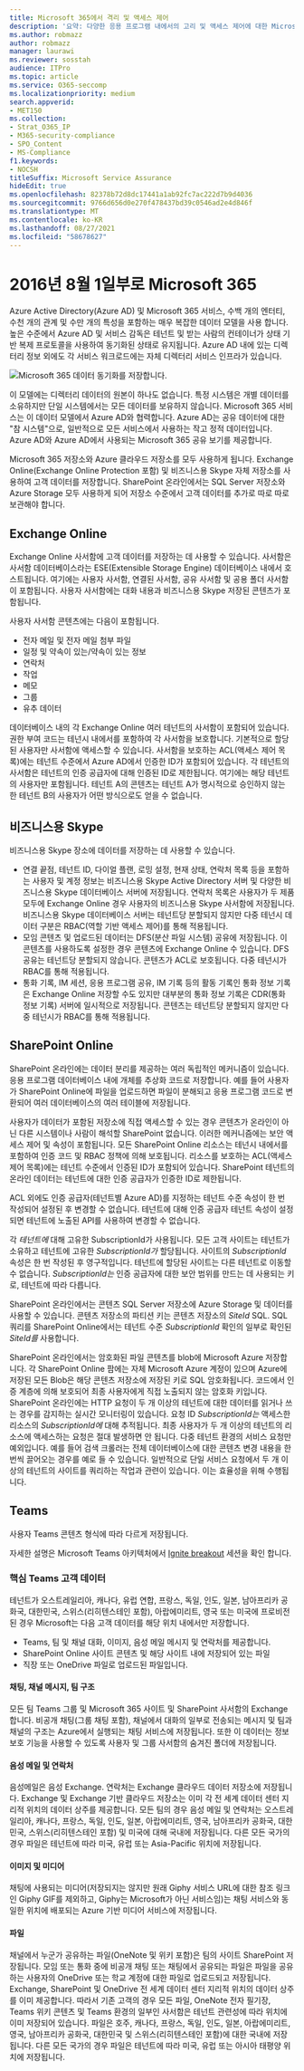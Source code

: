 ```yaml
---
title: Microsoft 365에서 격리 및 액세스 제어
description: '요약: 다양한 응용 프로그램 내에서의 고리 및 액세스 제어에 대한 Microsoft 365.'
ms.author: robmazz
author: robmazz
manager: laurawi
ms.reviewer: sosstah
audience: ITPro
ms.topic: article
ms.service: O365-seccomp
ms.localizationpriority: medium
search.appverid:
- MET150
ms.collection:
- Strat_O365_IP
- M365-security-compliance
- SPO_Content
- MS-Compliance
f1.keywords:
- NOCSH
titleSuffix: Microsoft Service Assurance
hideEdit: true
ms.openlocfilehash: 82378b72d8dc17441a1ab92fc7ac222d7b9d4036
ms.sourcegitcommit: 9766d656d0e270f478437bd39c0546ad2e4d846f
ms.translationtype: MT
ms.contentlocale: ko-KR
ms.lasthandoff: 08/27/2021
ms.locfileid: "58678627"
---
```

# <a name="isolation-and-access-control-in-microsoft-365"></a>2016년 8월 1일부로 Microsoft 365

Azure Active Directory(Azure AD) 및 Microsoft 365 서비스, 수백 개의 엔터티, 수천 개의 관계 및 수만 개의 특성을 포함하는 매우 복잡한 데이터 모델을 사용 합니다. 높은 수준에서 Azure AD 및 서비스 감독은 테넌트 및 받는 사람의 컨테이너가 상태 기반 복제 프로토콜을 사용하여 동기화된 상태로 유지됩니다. Azure AD 내에 있는 디렉터리 정보 외에도 각 서비스 워크로드에는 자체 디렉터리 서비스 인프라가 있습니다.
 
![Microsoft 365 데이터 동기화를 저장합니다.](../media/office-365-isolation-tenant-data-sync.png)

이 모델에는 디렉터리 데이터의 원본이 하나도 없습니다. 특정 시스템은 개별 데이터를 소유하지만 단일 시스템에서는 모든 데이터를 보유하지 않습니다. Microsoft 365 서비스는 이 데이터 모델에서 Azure AD와 협력합니다. Azure AD는 공유 데이터에 대한 "참 시스템"으로, 일반적으로 모든 서비스에서 사용하는 작고 정적 데이터입니다. Azure AD와 Azure AD에서 사용되는 Microsoft 365 공유 보기를 제공합니다.

Microsoft 365 저장소와 Azure 클라우드 저장소를 모두 사용하게 됩니다. Exchange Online(Exchange Online Protection 포함) 및 비즈니스용 Skype 자체 저장소를 사용하여 고객 데이터를 저장합니다. SharePoint 온라인에서는 SQL Server 저장소와 Azure Storage 모두 사용하게 되어 저장소 수준에서 고객 데이터를 추가로 따로 따로 보관해야 합니다.

## <a name="exchange-online"></a>Exchange Online

Exchange Online 사서함에 고객 데이터를 저장하는 데 사용할 수 있습니다. 사서함은 사서함 데이터베이스라는 ESE(Extensible Storage Engine) 데이터베이스 내에서 호스트됩니다. 여기에는 사용자 사서함, 연결된 사서함, 공유 사서함 및 공용 폴더 사서함이 포함됩니다. 사용자 사서함에는 대화 내용과 비즈니스용 Skype 저장된 콘텐츠가 포함됩니다.

사용자 사서함 콘텐츠에는 다음이 포함됩니다.

- 전자 메일 및 전자 메일 첨부 파일
- 일정 및 약속이 있는/약속이 있는 정보
- 연락처
- 작업
- 메모
- 그룹
- 유추 데이터

데이터베이스 내의 각 Exchange Online 여러 테넌트의 사서함이 포함되어 있습니다. 권한 부여 코드는 테넌시 내에서를 포함하여 각 사서함을 보호합니다. 기본적으로 할당된 사용자만 사서함에 액세스할 수 있습니다. 사서함을 보호하는 ACL(액세스 제어 목록)에는 테넌트 수준에서 Azure AD에서 인증한 ID가 포함되어 있습니다. 각 테넌트의 사서함은 테넌트의 인증 공급자에 대해 인증된 ID로 제한됩니다. 여기에는 해당 테넌트의 사용자만 포함됩니다. 테넌트 A의 콘텐츠는 테넌트 A가 명시적으로 승인하지 않는 한 테넌트 B의 사용자가 어떤 방식으로도 얻을 수 없습니다.

## <a name="skype-for-business"></a>비즈니스용 Skype

비즈니스용 Skype 장소에 데이터를 저장하는 데 사용할 수 있습니다.

- 연결 끝점, 테넌트 ID, 다이얼 플랜, 로밍 설정, 현재 상태, 연락처 목록 등을 포함하는 사용자 및 계정 정보는 비즈니스용 Skype Active Directory 서버 및 다양한 비즈니스용 Skype 데이터베이스 서버에 저장됩니다. 연락처 목록은 사용자가 두 제품 모두에 Exchange Online 경우 사용자의 비즈니스용 Skype 사서함에 저장됩니다. 비즈니스용 Skype 데이터베이스 서버는 테넌트당 분할되지 않지만 다중 테넌시 데이터 구분은 RBAC(역할 기반 액세스 제어)를 통해 적용됩니다.
- 모임 콘텐츠 및 업로드된 데이터는 DFS(분산 파일 시스템) 공유에 저장됩니다. 이 콘텐츠를 사용하도록 설정한 경우 콘텐츠에 Exchange Online 수 있습니다. DFS 공유는 테넌트당 분할되지 않습니다. 콘텐츠가 ACL로 보호됩니다. 다중 테넌시가 RBAC를 통해 적용됩니다.
- 통화 기록, IM 세션, 응용 프로그램 공유, IM 기록 등의 활동 기록인 통화 정보 기록은 Exchange Online 저장할 수도 있지만 대부분의 통화 정보 기록은 CDR(통화 정보 기록) 서버에 일시적으로 저장됩니다. 콘텐츠는 테넌트당 분할되지 않지만 다중 테넌시가 RBAC를 통해 적용됩니다.

## <a name="sharepoint-online"></a>SharePoint Online

SharePoint 온라인에는 데이터 분리를 제공하는 여러 독립적인 메커니즘이 있습니다. 응용 프로그램 데이터베이스 내에 개체를 추상화 코드로 저장합니다. 예를 들어 사용자가 SharePoint Online에 파일을 업로드하면 파일이 분해되고 응용 프로그램 코드로 변환되어 여러 데이터베이스의 여러 테이블에 저장됩니다.

사용자가 데이터가 포함된 저장소에 직접 액세스할 수 있는 경우 콘텐츠가 온라인이 아닌 다른 시스템이나 사람이 해석할 SharePoint 없습니다. 이러한 메커니즘에는 보안 액세스 제어 및 속성이 포함됩니다. 모든 SharePoint Online 리소스는 테넌시 내에서를 포함하여 인증 코드 및 RBAC 정책에 의해 보호됩니다. 리소스를 보호하는 ACL(액세스 제어 목록)에는 테넌트 수준에서 인증된 ID가 포함되어 있습니다. SharePoint 테넌트의 온라인 데이터는 테넌트에 대한 인증 공급자가 인증한 ID로 제한됩니다.

ACL 외에도 인증 공급자(테넌트별 Azure AD)를 지정하는 테넌트 수준 속성이 한 번 작성되어 설정된 후 변경할 수 없습니다. 테넌트에 대해 인증 공급자 테넌트 속성이 설정되면 테넌트에 노출된 API를 사용하여 변경할 수 없습니다.

각 *테넌트에* 대해 고유한 SubscriptionId가 사용됩니다. 모든 고객 사이트는 테넌트가 소유하고 테넌트에 고유한 *SubscriptionId가* 할당됩니다. 사이트의 *SubscriptionId* 속성은 한 번 작성된 후 영구적입니다. 테넌트에 할당된 사이트는 다른 테넌트로 이동할 수 없습니다. *SubscriptionId는* 인증 공급자에 대한 보안 범위를 만드는 데 사용되는 키로, 테넌트에 따라 다릅니다.

SharePoint 온라인에서는 콘텐츠 SQL Server 저장소에 Azure Storage 및 데이터를 사용할 수 있습니다. 콘텐츠 저장소의 파티션 키는 콘텐츠 저장소의 *SiteId* SQL. SQL 쿼리를 SharePoint Online에서는 테넌트 수준 *SubscriptionId* 확인의 일부로 확인된 *SiteId를* 사용합니다.

SharePoint 온라인에서는 암호화된 파일 콘텐츠를 blob에 Microsoft Azure 저장합니다. 각 SharePoint Online 팜에는 자체 Microsoft Azure 계정이 있으며 Azure에 저장된 모든 Blob은 해당 콘텐츠 저장소에 저장된 키로 SQL 암호화됩니다. 코드에서 인증 계층에 의해 보호되어 최종 사용자에게 직접 노출되지 않는 암호화 키입니다. SharePoint 온라인에는 HTTP 요청이 두 개 이상의 테넌트에 대한 데이터를 읽거나 쓰는 경우를 감지하는 실시간 모니터링이 있습니다. 요청 ID *SubscriptionId는* 액세스한 리소스의 *SubscriptionId에* 대해 추적됩니다. 최종 사용자가 두 개 이상의 테넌트의 리소스에 액세스하는 요청은 절대 발생하면 안 됩니다. 다중 테넌트 환경의 서비스 요청만 예외입니다. 예를 들어 검색 크롤러는 전체 데이터베이스에 대한 콘텐츠 변경 내용을 한 번씩 끌어오는 경우를 예로 들 수 있습니다. 일반적으로 단일 서비스 요청에서 두 개 이상의 테넌트의 사이트를 쿼리하는 작업과 관련이 있습니다. 이는 효율성을 위해 수행됩니다.

## <a name="teams"></a>Teams

사용자 Teams 콘텐츠 형식에 따라 다르게 저장됩니다. 

자세한 설명은 Microsoft Teams 아키텍처에서 [Ignite breakout](https://channel9.msdn.com/Events/Ignite/Microsoft-Ignite-Orlando-2017/BRK3071) 세션을 확인 합니다.

### <a name="core-teams-customer-data"></a>핵심 Teams 고객 데이터

테넌트가 오스트레일리아, 캐나다, 유럽 연합, 프랑스, 독일, 인도, 일본, 남아프리카 공화국, 대한민국, 스위스(리히텐스테인 포함), 아랍에미리트, 영국 또는 미국에 프로비전된 경우 Microsoft는 다음 고객 데이터를 해당 위치 내에서만 저장합니다.

- Teams, 팀 및 채널 대화, 이미지, 음성 메일 메시지 및 연락처를 제공합니다.
- SharePoint Online 사이트 콘텐츠 및 해당 사이트 내에 저장되어 있는 파일
- 직장 또는 OneDrive 파일로 업로드된 파일입니다.

#### <a name="chat-channel-messages-team-structure"></a>채팅, 채널 메시지, 팀 구조

모든 팀 Teams 그룹 및 Microsoft 365 사이트 및 SharePoint 사서함의 Exchange 합니다. 비공개 채팅(그룹 채팅 포함), 채널에서 대화의 일부로 전송되는 메시지 및 팀과 채널의 구조는 Azure에서 실행되는 채팅 서비스에 저장됩니다. 또한 이 데이터는 정보 보호 기능을 사용할 수 있도록 사용자 및 그룹 사서함의 숨겨진 폴더에 저장됩니다.

#### <a name="voicemail-and-contacts"></a>음성 메일 및 연락처

음성메일은 음성 Exchange. 연락처는 Exchange 클라우드 데이터 저장소에 저장됩니다. Exchange 및 Exchange 기반 클라우드 저장소는 이미 각 전 세계 데이터 센터 지리적 위치의 데이터 상주를 제공합니다. 모든 팀의 경우 음성 메일 및 연락처는 오스트레일리아, 캐나다, 프랑스, 독일, 인도, 일본, 아랍에미리트, 영국, 남아프리카 공화국, 대한민국, 스위스(리히텐스테인 포함) 및 미국에 대해 국내에 저장됩니다. 다른 모든 국가의 경우 파일은 테넌트에 따라 미국, 유럽 또는 Asia-Pacific 위치에 저장됩니다.

#### <a name="images-and-media"></a>이미지 및 미디어

채팅에 사용되는 미디어(저장되지는 않지만 원래 Giphy 서비스 URL에 대한 참조 링크인 Giphy GIF를 제외하고, Giphy는 Microsoft가 아닌 서비스임)는 채팅 서비스와 동일한 위치에 배포되는 Azure 기반 미디어 서비스에 저장됩니다.

#### <a name="files"></a>파일

채널에서 누군가 공유하는 파일(OneNote 및 위키 포함)은 팀의 사이트 SharePoint 저장됩니다. 모임 또는 통화 중에 비공개 채팅 또는 채팅에서 공유되는 파일은 파일을 공유하는 사용자의 OneDrive 또는 학교 계정에 대한 파일로 업로드되고 저장됩니다. Exchange, SharePoint 및 OneDrive 전 세계 데이터 센터 지리적 위치의 데이터 상주를 이미 제공합니다. 따라서 기존 고객의 경우 모든 파일, OneNote 전자 필기장, Teams 위키 콘텐츠 및 Teams 환경의 일부인 사서함은 테넌트 관련성에 따라 위치에 이미 저장되어 있습니다. 파일은 호주, 캐나다, 프랑스, 독일, 인도, 일본, 아랍에미리트, 영국, 남아프리카 공화국, 대한민국 및 스위스(리히텐스테인 포함)에 대한 국내에 저장됩니다. 다른 모든 국가의 경우 파일은 테넌트에 따라 미국, 유럽 또는 아시아 태평양 위치에 저장됩니다.
